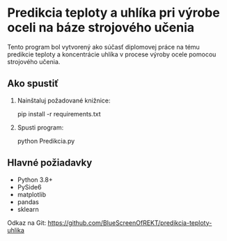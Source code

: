 # Predikcia teploty a uhlíka pri výrobe oceli na báze strojového učenia

Tento program bol vytvorený ako súčasť diplomovej práce na tému predikcie teploty a koncentrácie uhlíka v procese výroby ocele pomocou strojového učenia.

## Ako spustiť

1. Nainštaluj požadované knižnice:

	pip install -r requirements.txt

2. Spusti program:

	python Predikcia.py

## Hlavné požiadavky

- Python 3.8+
- PySide6
- matplotlib
- pandas
- sklearn

Odkaz na Git:
https://github.com/BlueScreenOfREKT/predikcia-teploty-uhlika